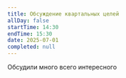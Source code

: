 ```yaml
---
title: Обсуждение квартальных целей
allDay: false
startTime: 14:30
endTime: 15:30
date: 2025-07-01
completed: null
---
```

Обсудили много всего интересного